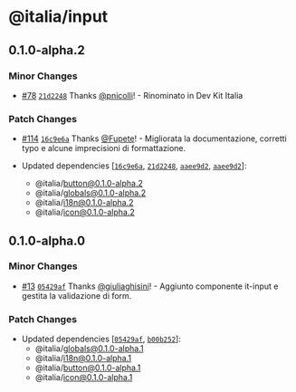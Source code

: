 # @italia/input

## 0.1.0-alpha.2

### Minor Changes

- [#78](https://github.com/italia/dev-kit-italia/pull/78) [`21d2248`](https://github.com/italia/dev-kit-italia/commit/21d22487a1a0df53243b74649259d9a1a371b03b) Thanks [@pnicolli](https://github.com/pnicolli)! - Rinominato in Dev Kit Italia

### Patch Changes

- [#114](https://github.com/italia/dev-kit-italia/pull/114) [`16c9e6a`](https://github.com/italia/dev-kit-italia/commit/16c9e6ac28f624e7aff6759e0927083bac6b147a) Thanks [@Fupete](https://github.com/Fupete)! - Migliorata la documentazione, corretti typo e alcune imprecisioni di formattazione.

- Updated dependencies [[`16c9e6a`](https://github.com/italia/dev-kit-italia/commit/16c9e6ac28f624e7aff6759e0927083bac6b147a), [`21d2248`](https://github.com/italia/dev-kit-italia/commit/21d22487a1a0df53243b74649259d9a1a371b03b), [`aaee9d2`](https://github.com/italia/dev-kit-italia/commit/aaee9d239947841503c728b93bda29a7446bfee0), [`aaee9d2`](https://github.com/italia/dev-kit-italia/commit/aaee9d239947841503c728b93bda29a7446bfee0)]:
  - @italia/button@0.1.0-alpha.2
  - @italia/globals@0.1.0-alpha.2
  - @italia/i18n@0.1.0-alpha.2
  - @italia/icon@0.1.0-alpha.2

## 0.1.0-alpha.0

### Minor Changes

- [#13](https://github.com/italia/dev-kit-italia/pull/13) [`05429af`](https://github.com/italia/dev-kit-italia/commit/05429af9465b4af9b8301fc60691263dffcc00d7) Thanks [@giuliaghisini](https://github.com/giuliaghisini)! - Aggiunto componente it-input e gestita la validazione di form.

### Patch Changes

- Updated dependencies [[`05429af`](https://github.com/italia/dev-kit-italia/commit/05429af9465b4af9b8301fc60691263dffcc00d7), [`b00b252`](https://github.com/italia/dev-kit-italia/commit/b00b252d12958a8bbbb1627c14a00a0ea704f96f)]:
  - @italia/globals@0.1.0-alpha.1
  - @italia/i18n@0.1.0-alpha.1
  - @italia/button@0.1.0-alpha.1
  - @italia/icon@0.1.0-alpha.1
